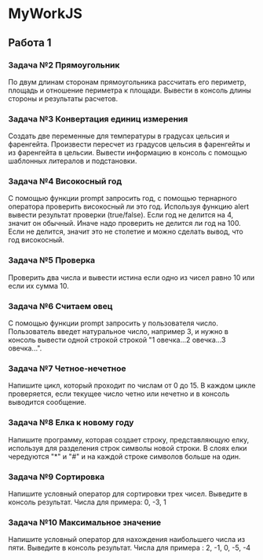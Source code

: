 # MyWorkJS


## Работа 1
### Задача №2 Прямоугольник
По двум длинам сторонам прямоугольника рассчитать его периметр, площадь и отношение периметра к площади. Вывести в консоль длины стороны и результаты расчетов.

### Задача №3 Конвертация единиц измерения
Создать две переменные для температуры в градусах цельсия и фаренгейта. Произвести пересчет из градусов цельсия в фаренгейты и из фаренгейта в цельсии. Вывести информацию в консоль с помощью шаблонных литералов и подстановки.

### Задача №4 Високосный год
С помощью функции prompt запросить год, с помощью тернарного оператора проверить високосный ли это год. Используя функцию alert вывести результат проверки (true/false).
Если год не делится на 4, значит он обычный. Иначе надо проверить не делится ли год на 100. Если не делится, значит это не столетие и можно сделать вывод, что год високосный.

### Задача №5 Проверка
Проверить два числа и вывести истина если одно из чисел равно 10 или если их сумма 10.

### Задача №6 Считаем овец
С помощью функции prompt запросить у пользователя число. Пользователь введет натуральное число, например 3, и нужно в консоль вывести одной строкой строкой "1 овечка...2 овечка...3 овечка...".

### Задача №7 Четное-нечетное
Напишите цикл, который проходит по числам от 0 до 15. В каждом цикле проверяется, если текущее число четно или нечетно и в консоль выводится сообщение.

### Задача №8 Елка к новому году
Напишите программу, которая создает строку, представляющую елку, используя для разделения строк символы новой строки. В слоях елки чередуются "*" и "#" и на каждой строке символов больше на один.

### Задача №9 Сортировка
Напишите условный оператор для сортировки трех чисел. Выведите в консоль результат.
Числа для примера: 0, -3, 1

### Задача №10 Максимальное значение
Напишите условный оператор для нахождения наибольшего числа из пяти. Выведите в консоль результат.
Числа для примера : 2, -1, 0, -5, -4
